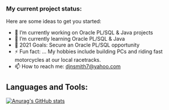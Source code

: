 ### My current project status:

Here are some ideas to get you started:

- 🔭 I’m currently working on Oracle PL/SQL & Java projects
- 🌱 I’m currently learning Oracle PL/SQL & Java
- 🥅 2021 Goals: Secure an Oracle PL/SQL opportunity 
- ⚡ Fun fact: ... My hobbies include building PCs and riding fast motorcycles at our local racetracks.
- 📫 How to reach me: djnsmith7@yahoo.com

## Languages and Tools:



[![Anurag's GitHub stats](https://github-readme-stats.vercel.app/api?username=djnsmith7)](https://github.com/anuraghazra/github-readme-stats)
